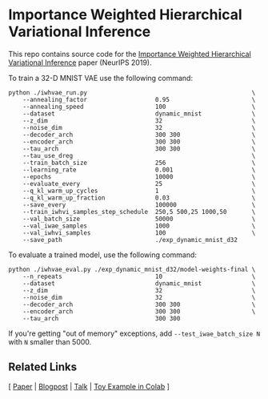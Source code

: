 # Importance Weighted Hierarchical Variational Inference

This repo contains source code for the [Importance Weighted Hierarchical Variational Inference](http://papers.neurips.cc/paper/8350-importance-weighted-hierarchical-variational-inference) paper (NeurIPS 2019).

To train a 32-D MNIST VAE use the following command:
```
python ./iwhvae_run.py                                              \
    --annealing_factor                   0.95                       \
    --annealing_speed                    100                        \
    --dataset                            dynamic_mnist              \
    --z_dim                              32                         \
    --noise_dim                          32                         \
    --decoder_arch                       300 300                    \
    --encoder_arch                       300 300                    \
    --tau_arch                           300 300                    \
    --tau_use_dreg                                                  \
    --train_batch_size                   256                        \
    --learning_rate                      0.001                      \
    --epochs                             10000                      \
    --evaluate_every                     25                         \
    --q_kl_warm_up_cycles                1                          \
    --q_kl_warm_up_fraction              0.03                       \
    --save_every                         100000                     \
    --train_iwhvi_samples_step_schedule  250,5 500,25 1000,50       \
    --val_batch_size                     50000                      \
    --val_iwae_samples                   1000                       \
    --val_iwhvi_samples                  100                        \
    --save_path                          ./exp_dynamic_mnist_d32
```

To evaluate a trained model, use the following command:
```
python ./iwhvae_eval.py ./exp_dynamic_mnist_d32/model-weights-final \
    --n_repeats                          10                         \
    --dataset                            dynamic_mnist              \
    --z_dim                              32                         \
    --noise_dim                          32                         \
    --decoder_arch                       300 300                    \
    --encoder_arch                       300 300                    \
    --tau_arch                           300 300
```

If you're getting "out of memory" exceptions, add `--test_iwae_batch_size N` with `N` smaller than 5000.

## Related Links

[ [Paper](http://papers.neurips.cc/paper/8350-importance-weighted-hierarchical-variational-inference) | [Blogpost](http://artem.sobolev.name/posts/2019-05-10-importance-weighted-hierarchical-variational-inference.html) | [Talk](https://youtu.be/pdSu7XfGhHw) | [Toy Example in Colab](https://colab.research.google.com/drive/1slWtEve2M4ogvoa3TLD_TFI4OBCVXJj3) ]
